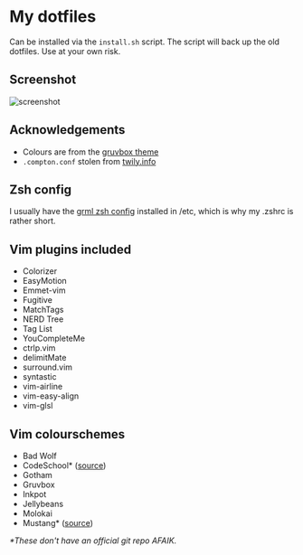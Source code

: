 # My dotfiles

Can be installed via the `install.sh` script. The script will back up the old dotfiles. Use at your own risk.

## Screenshot

![screenshot](https://raw.githubusercontent.com/Remedan/dotfiles/master/screenshot.png)

## Acknowledgements

* Colours are from the [gruvbox theme](https://github.com/morhetz/gruvbox)
* `.compton.conf` stolen from [twily.info](http://twily.info/)

## Zsh config

I usually have the [grml zsh config](https://grml.org/zsh/) installed in /etc,
which is why my .zshrc is rather short.

## Vim plugins included

* Colorizer
* EasyMotion
* Emmet-vim
* Fugitive
* MatchTags
* NERD Tree
* Tag List
* YouCompleteMe
* ctrlp.vim
* delimitMate
* surround.vim
* syntastic
* vim-airline
* vim-easy-align
* vim-glsl

## Vim colourschemes

* Bad Wolf
* CodeSchool* ([source](http://astonj.com/tech/vim-for-ruby-rails-and-a-sexy-theme/))
* Gotham
* Gruvbox
* Inkpot
* Jellybeans
* Molokai
* Mustang* ([source](http://hcalves.deviantart.com/art/Mustang-Vim-Colorscheme-98974484))

_*These don't have an official git repo AFAIK._
